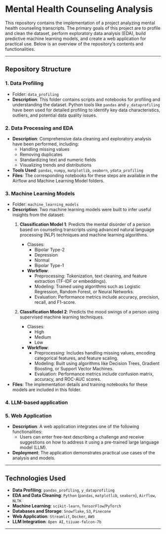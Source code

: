 # Mental Health Counseling Analysis

This repository contains the implementation of a project analyzing mental health counseling transcripts. The primary goals of this project are to profile and clean the dataset, perform exploratory data analysis (EDA), build predictive machine learning models, and create a web application for practical use. Below is an overview of the repository's contents and functionalities.

---

## Repository Structure

### 1. **Data Profiling**
- Folder: `data_profiling`
- **Description**: This folder contains scripts and notebooks for profiling and understanding the dataset. Python tools like `pandas` and `y_dataprofiling` have been used for detailed profiling to identify key data characteristics, outliers, and potential data quality issues.

### 2. **Data Processing and EDA**
- **Description**: Comprehensive data cleaning and exploratory analysis have been performed, including:
  - Handling missing values
  - Removing duplicates
  - Standardizing text and numeric fields
  - Visualizing trends and distributions
- **Tools Used**: `pandas`, `numpy`, `matplotlib`, `seaborn`, `ydata_profiling`
- **Files**: The corresponding notebooks for these steps are available in the Airflow and Machine Learning Model folders.

### 3. **Machine Learning Models**
- Folder: `machine_learning_models`
- **Description**: Two machine learning models were built to infer useful insights from the dataset:
  1. **Classification Model 1**: Predicts the mental disorder of a person based on counseling transcripts using advanced natural language processing (NLP) techniques and machine learning algorithms.
     - Classes:
       - Bipolar Type-2
       - Depression
       - Normal
       - Bipolar Type-1
     - **Workflow**:
       - Preprocessing: Tokenization, text cleaning, and feature extraction (TF-IDF or embeddings).
       - Modeling: Trained using algorithms such as Logistic Regression, Random Forest, or Neural Networks.
       - Evaluation: Performance metrics include accuracy, precision, recall, and F1-score.
      
         
  2. **Classification Model 2**: Predicts the mood swings of a person using supervised machine learning techniques.
     - Classes:
       - High
       - Medium
       - Low
     - **Workflow**:
       - Preprocessing: Includes handling missing values, encoding categorical features, and feature scaling.
       - Modeling: Built using algorithms like Decision Trees, Gradient Boosting, or Support Vector Machines.
       - Evaluation: Performance metrics include confusion matrix, accuracy, and ROC-AUC scores.
- **Files**: The implementation details and training notebooks for these models are included in this folder.

### 4. **LLM-based application**


### 5. **Web Application**
- **Description**: A web application integrates one of the following functionalities:
  - Users can enter free-text describing a challenge and receive suggestions on how to address it using a pre-trained large language model (LLM).
- **Deployment**: The application demonstrates practical use cases of the analysis and models.

---

## Technologies Used
- **Data Profiling**: `pandas_profiling`, `y_dataprofiling`
- **EDA and Data Cleaning**: `Python` (`pandas`, `matplotlib`, `seaborn`), `Airflow`, `NLTK`
- **Machine Learning**: `scikit-learn`, `TensorFlow`/`PyTorch`
- **Databases and Storage**: `Snowflake`, `S3`, `Pinecone`
- **Web Application**: `Streamlit`, `Docker`, `AWS`
- **LLM Integration**: `Open AI`, `tiiuae-falcon-7b`
---


